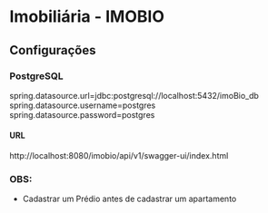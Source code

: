 # Imobiliária - IMOBIO


## Configurações

### PostgreSQL
spring.datasource.url=jdbc:postgresql://localhost:5432/imoBio_db
spring.datasource.username=postgres
spring.datasource.password=postgres

#### URL
http://localhost:8080/imobio/api/v1/swagger-ui/index.html

### OBS: 
- Cadastrar um Prédio antes de cadastrar um apartamento
